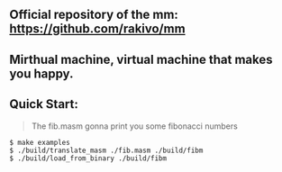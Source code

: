 ## Official repository of the mm: https://github.com/rakivo/mm

## Mirthual machine, virtual machine that makes you happy.

## Quick Start:
> The fib.masm gonna print you some fibonacci numbers
```console
$ make examples
$ ./build/translate_masm ./fib.masm ./build/fibm
$ ./build/load_from_binary ./build/fibm
```
